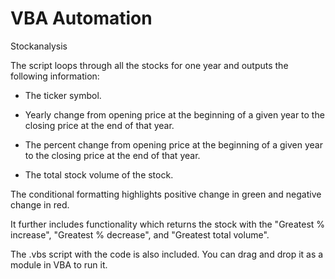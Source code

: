 # VBA Automation
 Stockanalysis

The  script  loops  through all the stocks for one year and outputs the following information:

  * The ticker symbol.

  * Yearly change from opening price at the beginning of a given year to the closing price at the end of that year.

  * The percent change from opening price at the beginning of a given year to the closing price at the end of that year.

  * The total stock volume of the stock.

 The  conditional formatting  highlights positive change in green and negative change in red.


It further includes functionality which returns the stock with the "Greatest % increase", "Greatest % decrease", and "Greatest total volume".


The .vbs script with the code is also included. You can drag and drop it as a module in VBA to run it.

